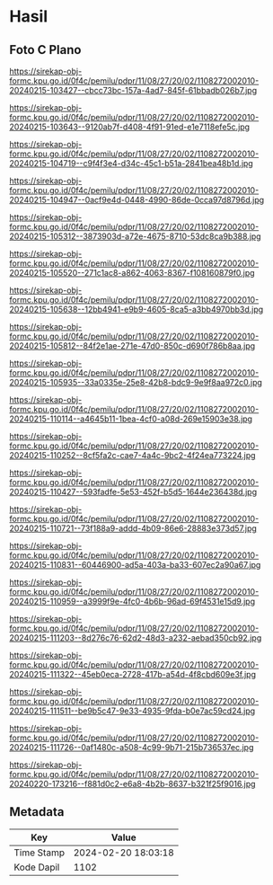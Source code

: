 # Hasil

## Foto C Plano

https://sirekap-obj-formc.kpu.go.id/0f4c/pemilu/pdpr/11/08/27/20/02/1108272002010-20240215-103427--cbcc73bc-157a-4ad7-845f-61bbadb026b7.jpg

https://sirekap-obj-formc.kpu.go.id/0f4c/pemilu/pdpr/11/08/27/20/02/1108272002010-20240215-103643--9120ab7f-d408-4f91-91ed-e1e7118efe5c.jpg

https://sirekap-obj-formc.kpu.go.id/0f4c/pemilu/pdpr/11/08/27/20/02/1108272002010-20240215-104719--c9f4f3e4-d34c-45c1-b51a-2841bea48b1d.jpg

https://sirekap-obj-formc.kpu.go.id/0f4c/pemilu/pdpr/11/08/27/20/02/1108272002010-20240215-104947--0acf9e4d-0448-4990-86de-0cca97d8796d.jpg

https://sirekap-obj-formc.kpu.go.id/0f4c/pemilu/pdpr/11/08/27/20/02/1108272002010-20240215-105312--3873903d-a72e-4675-8710-53dc8ca9b388.jpg

https://sirekap-obj-formc.kpu.go.id/0f4c/pemilu/pdpr/11/08/27/20/02/1108272002010-20240215-105520--271c1ac8-a862-4063-8367-f108160879f0.jpg

https://sirekap-obj-formc.kpu.go.id/0f4c/pemilu/pdpr/11/08/27/20/02/1108272002010-20240215-105638--12bb4941-e9b9-4605-8ca5-a3bb4970bb3d.jpg

https://sirekap-obj-formc.kpu.go.id/0f4c/pemilu/pdpr/11/08/27/20/02/1108272002010-20240215-105812--84f2e1ae-271e-47d0-850c-d690f786b8aa.jpg

https://sirekap-obj-formc.kpu.go.id/0f4c/pemilu/pdpr/11/08/27/20/02/1108272002010-20240215-105935--33a0335e-25e8-42b8-bdc9-9e9f8aa972c0.jpg

https://sirekap-obj-formc.kpu.go.id/0f4c/pemilu/pdpr/11/08/27/20/02/1108272002010-20240215-110114--a4645b11-1bea-4cf0-a08d-269e15903e38.jpg

https://sirekap-obj-formc.kpu.go.id/0f4c/pemilu/pdpr/11/08/27/20/02/1108272002010-20240215-110252--8cf5fa2c-cae7-4a4c-9bc2-4f24ea773224.jpg

https://sirekap-obj-formc.kpu.go.id/0f4c/pemilu/pdpr/11/08/27/20/02/1108272002010-20240215-110427--593fadfe-5e53-452f-b5d5-1644e236438d.jpg

https://sirekap-obj-formc.kpu.go.id/0f4c/pemilu/pdpr/11/08/27/20/02/1108272002010-20240215-110721--73f188a9-addd-4b09-86e6-28883e373d57.jpg

https://sirekap-obj-formc.kpu.go.id/0f4c/pemilu/pdpr/11/08/27/20/02/1108272002010-20240215-110831--60446900-ad5a-403a-ba33-607ec2a90a67.jpg

https://sirekap-obj-formc.kpu.go.id/0f4c/pemilu/pdpr/11/08/27/20/02/1108272002010-20240215-110959--a3999f9e-4fc0-4b6b-96ad-69f4531e15d9.jpg

https://sirekap-obj-formc.kpu.go.id/0f4c/pemilu/pdpr/11/08/27/20/02/1108272002010-20240215-111203--8d276c76-62d2-48d3-a232-aebad350cb92.jpg

https://sirekap-obj-formc.kpu.go.id/0f4c/pemilu/pdpr/11/08/27/20/02/1108272002010-20240215-111322--45eb0eca-2728-417b-a54d-4f8cbd609e3f.jpg

https://sirekap-obj-formc.kpu.go.id/0f4c/pemilu/pdpr/11/08/27/20/02/1108272002010-20240215-111511--be9b5c47-9e33-4935-9fda-b0e7ac59cd24.jpg

https://sirekap-obj-formc.kpu.go.id/0f4c/pemilu/pdpr/11/08/27/20/02/1108272002010-20240215-111726--0af1480c-a508-4c99-9b71-215b736537ec.jpg

https://sirekap-obj-formc.kpu.go.id/0f4c/pemilu/pdpr/11/08/27/20/02/1108272002010-20240220-173216--f881d0c2-e6a8-4b2b-8637-b321f25f9016.jpg


## Metadata

| Key        | Value               |
| ---------- | ------------------- |
| Time Stamp | 2024-02-20 18:03:18 |
| Kode Dapil | 1102                |



